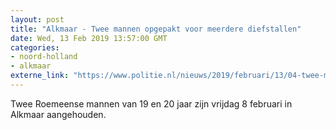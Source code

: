 ```yaml
---
layout: post
title: "Alkmaar - Twee mannen opgepakt voor meerdere diefstallen"
date: Wed, 13 Feb 2019 13:57:00 GMT
categories: 
- noord-holland 
- alkmaar 
externe_link: "https://www.politie.nl/nieuws/2019/februari/13/04-twee-mannen-opgepakt-voor-meerdere-diefstallen.html"
---
```


Twee Roemeense mannen van 19 en 20 jaar zijn vrijdag 8 februari in Alkmaar aangehouden.
